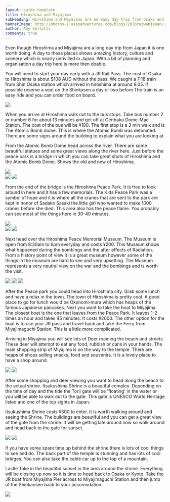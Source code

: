 ```yaml
---
layout: guide-template
title: Hiroshima and Miyajima
subHeading: Hiroshima and Miyajima are an easy day trip from Osaka and Kyoto. Both places are full of history beauty and amazing places to spend time.
bannerImage: http://photos-1.asapadventures.com/blogs/2016taiwanjapan/2016-01-06/IMG_3588.JPG_compressed.JPEG
author: Amy Sellitti
comments: true
---
```


Even though Hiroshima and Miyajima are a long day trip from Japan it is one worth doing. A day to these places shows amazing history, culture and scenery which is nearly unrivilled in Japan. With a bit of planning and organisation a day trip here is more then doable. 

You will need to start your day early with a JR Rail Pass. The cost of Osaka to Hiroshima is about $108 AUD without the pass. We caught a 7:18 train from Shin Osaka station which arrived in hiroshima at around 9.05. If possible reserve a seat on the Shinkasen a day or two before.The train is an easy ride and you can order food on board.

<div class="center-image"><img src="http://photos-1.asapadventures.com/blogs/2016taiwanjapan/2016-01-06/IMG_20160106_074913.jpg_compressed.JPEG"/></div>

When you arrive at Hiroshima walk out to the bus stops. Take bus number 2 or number 6 for about 13 minutes and get off at Genbaku Dome-Mae Station. The cost of the bus will be ¥180. The first stop is a 3 min walk and is The Atomic Bomb dome. This is where the Atomic Bomb was detonated. There are some signs around the building to explain what you are looking at. 

From the Atomic Bomb Dome head across the river. There are some beautiful statues and some great views along the river here. Just before the peace park is a bridge in which you can take great shots of Hiroshima and the Atomic Bomb Dome. Shows the old and new of Hiroshima. 

<div class="center-image"><img src="http://photos-1.asapadventures.com/blogs/2016taiwanjapan/2016-01-06/IMG_3427.JPG_compressed.JPEG"/></div>
<div class="grid-2c">
  <img src="http://photos-1.asapadventures.com/blogs/2016taiwanjapan/2016-01-06/IMG_3410.JPG_compressed.JPEG"/>
  <img src="http://photos-1.asapadventures.com/blogs/2016taiwanjapan/2016-01-06/IMG_3415.JPG_compressed.JPEG"/>
</div>


From the end of the bridge is the Hiroshima Peace Park. It is free to look around in here and it has a few memorials. The Kids Peace Park was a symbol of hope and it is where all the cranes that are sent to the park are kept in honor of Sadako Sasaki the little girl who wanted to make 1000 cranes before she died. This area also has the peace flame. You probably can see most of the things here in 30-40 minutes. 

<div class="center-image"><img src="http://photos-1.asapadventures.com/blogs/2016taiwanjapan/2016-01-06/IMG_3431.JPG_compressed.JPEG"/></div>
<div class="grid-2c">
  <img src="http://photos-1.asapadventures.com/blogs/2016taiwanjapan/2016-01-06/IMG_3433.JPG_compressed.JPEG"/>
  <img src="http://photos-1.asapadventures.com/blogs/2016taiwanjapan/2016-01-06/IMG_3434.JPG_compressed.JPEG"/>
</div>

Next head over the Hiroshima Peace Memorial Museum. The Museum is open from 8:30am to 6pm everyday and costs ¥200. This Museum shows what happened during the bombings and the after effects of Radiation. From a history point of view it is a great museum however some of the things in the museum are hard to see and very upsetting. The Museum represents a very neutral view on the war and the bombings and is worth the visit.  

<div class="grid-2w-1l">
  <img src="http://photos-1.asapadventures.com/blogs/2016taiwanjapan/2016-01-06/IMG_3445.JPG_compressed.JPEG"/>
  <img src="http://photos-1.asapadventures.com/blogs/2016taiwanjapan/2016-01-06/IMG_3448.JPG_compressed.JPEG"/>
  <img src="http://photos-1.asapadventures.com/blogs/2016taiwanjapan/2016-01-06/IMG_3449.JPG_compressed.JPEG"/>
</div>


After the Peace park you could head into Hiroshima city. Grab some lunch and have a relax in the town. The town of Hiroshima is pretty cool. A good place to go for lunch would be Okonomi-mura which has heaps of the famous Japanese pancakes. Next you want to take the boat to Miyajima. The closest boat is the one that leaves from the Peace Park. It leaves 1-2 times an hour and takes 45 minutes. It costs ¥2000. The other option for the boat is to use your JR pass and travel back and take the Ferry from Miyajimaguchi Station. This is a little more complicated. 

Arriving in Miyajima you will see lots of Deer roaming the beach and streets. These deer will attempt to eat any food, rubbish or cans in your hands. The main shopping strip of Miyajima is on the way to the temple. There are heaps of shops selling snacks, food and souvenirs. It is a lovely place to have a shop around.  

<div class="grid-2c">
  <img src="http://photos-1.asapadventures.com/blogs/2016taiwanjapan/2016-01-06/P1010208.jpg_compressed.JPEG"/>
  <img src="http://photos-1.asapadventures.com/blogs/2019koreajapan/2019-09-24/IMG_2054.jpg_compressed.JPEG"/>
</div>

After some shopping and deer viewing you want to head along the beach to the actual shrine. Itsukushima Shrine is a beautiful complex. Depending on the time of day and the tide the Torii gate will be 'floating' in the water or you will be able to walk out to the gate. This gate is UNESCO World Heritage listed and one of the top sights in Japan. 

Itsukushima Shrine costs ¥300 to enter. It is worth walking around and seeing the Shrine. The buildings are beautiful and you can get a great view of the gate from the shrine. It will be getting late around now so walk around and head back to the gate for sunset. 

 <div class="grid-2c">
  <img src="http://photos-1.asapadventures.com/blogs/2019koreajapan/2019-09-24/IMG_2105.jpg_compressed.JPEG"/>
  <img src="http://photos-1.asapadventures.com/blogs/2016taiwanjapan/2016-01-06/IMG_9885.JPG_compressed.JPEG"/>
</div>

If you have some spare time up behind the shrine there is lots of cool things to see and do. The back part of the temple is stunning and has lots of cool bridges. You can also take the cable car up to the top of a mountain. 
        
Lastle Take in the beautiful sunset in the area around the shrine. Everything will be closing up now so it is time to head back to Osaka or Kyoto. Take the JR boat from Miyajima Pier across to Miyajimaguchi Station and then jump of the Shinkansen back to your accomodation.

<div class="center-image"><img src="http://photos-1.asapadventures.com/blogs/2019koreajapan/2019-09-24/IMG_2217.jpg_compressed.JPEG" /></div>